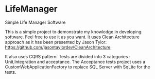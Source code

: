 # LifeManager
Simple Life Manager Software

This is a simple project to demonstrate my knowlodge in developing software. Feel free to use it as you want.
It uses Clean Architecture approach as it has been presented by Jason Tylor:
https://github.com/jasontaylordev/CleanArchitecture

It also uses CQRS pattern.
Tests are divided into 3 categories : Unit,Integration and acceptance.
The Acceptance tests project uses a CustomWebApplicationFactory to replace SQL Server with SqLite for the tests.
